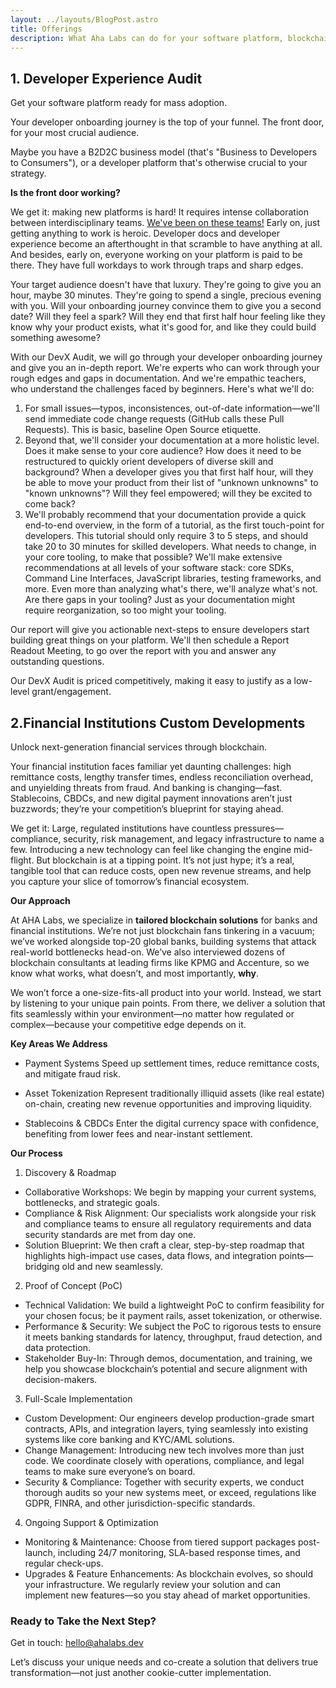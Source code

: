 ```yaml
---
layout: ../layouts/BlogPost.astro
title: Offerings
description: What Aha Labs can do for your software platform, blockchain project, or financial institution
---
```


## 1. Developer Experience Audit

Get your software platform ready for mass adoption.

Your developer onboarding journey is the top of your funnel.
The front door, for your most crucial audience.

Maybe you have a B2D2C business model (that's "Business to Developers to
Consumers"), or a developer platform that's otherwise crucial to your strategy.

**Is the front door working?**

We get it: making new platforms is hard! It requires intense collaboration
between interdisciplinary teams. [We've been on these teams!](/team) Early on,
just getting anything to work is heroic. Developer docs and developer
experience become an afterthought in that scramble to have anything at all.
And besides, early on, everyone working on your platform is paid to be there.
They have full workdays to work through traps and sharp edges.

Your target audience doesn't have that luxury. They're going to give you an hour,
maybe 30 minutes. They're going to spend a single, precious evening with you.
Will your onboarding journey convince them to give you a second date? Will they
feel a spark? Will they end that first half hour feeling like they know why your
product exists, what it's good for, and like they could build something awesome?

With our DevX Audit, we will go through your developer onboarding journey and
give you an in-depth report. We're experts who can work through
your rough edges and gaps in documentation. And we're empathic teachers, who
understand the challenges faced by beginners. Here's what we'll do:

1. For small issues—typos, inconsistences, out-of-date information—we'll send
   immediate code change requests (GitHub calls these Pull Requests). This is
   basic, baseline Open Source etiquette.
2. Beyond that, we'll consider your documentation at a more holistic level. Does
   it make sense to your core audience? How does it need to be restructured to
   quickly orient developers of diverse skill and background? When a developer gives
   you that first half hour, will they be able to move your product from their
   list of "unknown unknowns" to "known unknowns"? Will they feel empowered;
   will they be excited to come back?
3. We'll probably recommend that your documentation provide a quick end-to-end
   overview, in the form of a tutorial, as the first touch-point for developers.
   This tutorial should only require 3 to 5 steps, and should take 20 to 30
   minutes for skilled developers. What needs to change, in your core tooling,
   to make that possible? We'll make extensive recommendations at all levels of
   your software stack: core SDKs, Command Line Interfaces, JavaScript
   libraries, testing frameworks, and more. Even more than analyzing what's there,
   we'll analyze what's not. Are there gaps in your tooling? Just as your
   documentation might require reorganization, so too might your tooling.

Our report will give you actionable next-steps to ensure developers start
building great things on your platform. We'll then schedule a Report Readout
Meeting, to go over the report with you and answer any outstanding questions.

Our DevX Audit is priced competitively, making it easy to justify as a low-level
grant/engagement.


## 2.Financial Institutions Custom Developments

Unlock next-generation financial services through blockchain.

Your financial institution faces familiar yet daunting challenges: high remittance costs, lengthy transfer times, endless reconciliation overhead, and unyielding threats from fraud. And banking is changing—fast. Stablecoins, CBDCs, and new digital payment innovations aren’t just buzzwords; they’re your competition’s blueprint for staying ahead.

We get it: Large, regulated institutions have countless pressures—compliance, security, risk management, and legacy infrastructure to name a few. Introducing a new technology can feel like changing the engine mid-flight. But blockchain is at a tipping point. It’s not just hype; it’s a real, tangible tool that can reduce costs, open new revenue streams, and help you capture your slice of tomorrow’s financial ecosystem.

**Our Approach**

At AHA Labs, we specialize in **tailored blockchain solutions** for banks and financial institutions. We’re not just blockchain fans tinkering in a vacuum; we’ve worked alongside top-20 global banks, building systems that attack real-world bottlenecks head-on. We’ve also interviewed dozens of blockchain consultants at leading firms like KPMG and Accenture, so we know what works, what doesn’t, and most importantly, **why**.

We won’t force a one-size-fits-all product into your world. Instead, we start by listening to your unique pain points. From there, we deliver a solution that fits seamlessly within your environment—no matter how regulated or complex—because your competitive edge depends on it.

**Key Areas We Address**

- Payment Systems
  Speed up settlement times, reduce remittance costs, and mitigate fraud risk.

- Asset Tokenization
  Represent traditionally illiquid assets (like real estate) on-chain, creating new revenue opportunities and improving liquidity.

- Stablecoins & CBDCs
  Enter the digital currency space with confidence, benefiting from lower fees and near-instant settlement.

**Our Process**

1. Discovery & Roadmap
- Collaborative Workshops: We begin by mapping your current systems, bottlenecks, and strategic goals.
- Compliance & Risk Alignment: Our specialists work alongside your risk and compliance teams to ensure all regulatory requirements and data security standards are met from day one.
- Solution Blueprint: We then craft a clear, step-by-step roadmap that highlights high-impact use cases, data flows, and integration points—bridging old and new seamlessly.

2. Proof of Concept (PoC)
- Technical Validation: We build a lightweight PoC to confirm feasibility for your chosen focus; be it payment rails, asset tokenization, or otherwise.
- Performance & Security: We subject the PoC to rigorous tests to ensure it meets banking standards for latency, throughput, fraud detection, and data protection.
- Stakeholder Buy-In: Through demos, documentation, and training, we help you showcase blockchain’s potential and secure alignment with decision-makers.

3. Full-Scale Implementation
- Custom Development: Our engineers develop production-grade smart contracts, APIs, and integration layers, tying seamlessly into existing systems like core banking and KYC/AML solutions.
- Change Management: Introducing new tech involves more than just code. We coordinate closely with operations, compliance, and legal teams to make sure everyone’s on board.
- Security & Compliance: Together with security experts, we conduct thorough audits so your new systems meet, or exceed, regulations like GDPR, FINRA, and other jurisdiction-specific standards.

4. Ongoing Support & Optimization
- Monitoring & Maintenance: Choose from tiered support packages post-launch, including 24/7 monitoring, SLA-based response times, and regular check-ups.
- Upgrades & Feature Enhancements: As blockchain evolves, so should your infrastructure. We regularly review your solution and can implement new features—so you stay ahead of market opportunities.

### Ready to Take the Next Step?

Get in touch: <a href="mailto:hello@ahalabs.dev">hello@ahalabs.dev</a> 

Let’s discuss your unique needs and co-create a solution that delivers true transformation—not just another cookie-cutter implementation.
